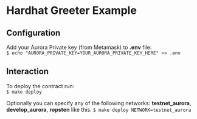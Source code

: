 # Hardhat Greeter Example

## Configuration

Add your Aurora Private key (from Metamask) to __.env__ file: <br/>
`$ echo "AURORA_PRIVATE_KEY=YOUR_AURORA_PRIVATE_KEY_HERE" >> .env`

## Interaction

To deploy the contract run: <br/>
`$ make deploy`

Optionally you can specify any of the following networks: __testnet_aurora__, __develop_aurora__, __ropsten__ like this:
`$ make deploy NETWORK=testnet_aurora`

